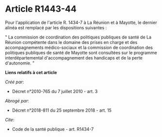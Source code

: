 # Article R1443-44

Pour l'application de l'article R. 1434-7 à La Réunion et à Mayotte, le dernier alinéa est remplacé par les dispositions
suivantes : 

" La commission de coordination des politiques publiques de santé de La Réunion compétente dans le domaine des prises en
charge et des accompagnements médico-sociaux et la commission de coordination des politiques publiques de santé de Mayotte
sont consultées sur le programme interdépartemental d'accompagnement des handicaps et de la perte d'autonomie. "

**Liens relatifs à cet article**

_Créé par_:

  - Décret n°2010-765 du 7 juillet 2010 - art. 3

_Abrogé par_:

  - Décret n°2018-811 du 25 septembre 2018 - art. 15

_Cite_:

  - Code de la santé publique - art. R1434-7
